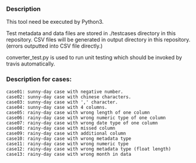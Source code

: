 
### Description
This tool need be executed by Python3.

Test metadata and data files are stored in ./testcases directory in this repository.
CSV files will be generated in output directory in this repository. (errors outputted into CSV file directly.)

converter_test.py is used to run unit testing which should be invoked by travis automatically.

### Description for cases:
    case01: sunny-day case with negative number.
    case02: sunny-day case with chinese characters.
    case03: sunny-day case with ',' character.
    case04: sunny-day case with 4 columns.
    case05: rainy-day case with wrong length of one column
    case06: rainy-day case with wrong numeric type of one column
    case07: rainy-day case with wrong date type of one column
    case08: rainy-day case with missed column
    case09: rainy-day case with additional column
    case10: rainy-day case with wrong metadata type
    case11: rainy-day case with wrong numeric type
    case12: rainy-day case with wrong metadata type (float length)
    case13: rainy-day case with wrong month in data